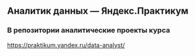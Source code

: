 ## Аналитик данных — Яндекс.Практикум

### В репозитории аналитические проекты курса 
https://praktikum.yandex.ru/data-analyst/
